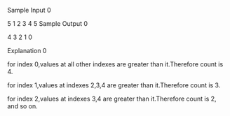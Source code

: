 Sample Input 0

5
1 2 3 4 5
Sample Output 0

4 3 2 1 0 


Explanation 0

for index 0,values at all other indexes are greater than it.Therefore count is 4.

for index 1,values at indexes 2,3,4 are greater than it.Therefore count is 3.

for index 2,values at indexes 3,4 are greater than it.Therefore count is 2, and so on.